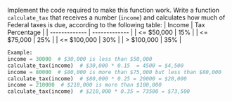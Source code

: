 Implement the code required to make this function work.
Write a function `calculate_tax` that receives a number (`income`) and
calculates how much of Federal taxes is due,
according to the following table:
| Income  | Tax Percentage |
| ------------- | ------------- |
| <= $50,000    |        15%    |
| <= $75,000    |        25%    |
| <= $100,000   |        30%    |
| > $100,000    |        35%    |

```python
Example:
income = 30000  # $30,000 is less than $50,000
calculate_tax(income)  # $30,000 * 0.15  = 4500 = $4,500
income = 80000  # $80,000 is more than $75,000 but less than $80,000
calculate_tax(income)  # $80,000 * 0.25 = 20000 = $20,000
income = 210000  # $210,000 is more than $100,000
calculate_tax(income)  # $210,000 * 0.35 = 73500 = $73,500
```
